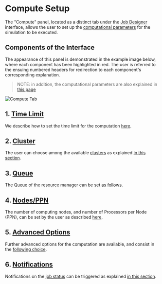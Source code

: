 # Compute Setup

The "Compute" panel, located as a distinct tab under the [Job Designer](../../jobs-designer/overview.md) interface, allows the user to set up the [computational parameters](parameters.md) for the simulation to be executed. 

## Components of the Interface

The appearance of this panel is demonstrated in the example image below, where each component has been highlighted in red. The user is referred to the ensuing numbered headers for redirection to each component's corresponding explanation.

> NOTE: in addition, the computational parameters are also explained in [this page](data.md)

![Compute Tab](/images/compute-tab-designer.png "Compute Tab")

## 1. [Time Limit](parameters.md#time-limit)

We describe how to set the time limit for the computation [here](parameters.md#time-limit).

## 2. [Cluster](parameters.md#cluster-choice)

The user can choose among the available [clusters](../clusters/overview.md) as explained [in this section](parameters.md#cluster-choice).

## 3. [Queue](parameters.md#queue)

The [Queue](../resource/queues.md) of the resource manager can be set [as follows](parameters.md#queue).

## 4. [Nodes/PPN](parameters.md#nodes-/-ppn)

The number of computing nodes, and number of Processors per Node (PPN), can be set by the user as described [here](parameters.md#nodes-/-ppn).

## 5. [Advanced Options](parameters.md#advanced-options)

Further advanced options for the computation are available, and consist in the [following choice](parameters.md#advanced-options).

## 6. [Notifications](parameters.md#notifications)

Notifications on the [job status](../../jobs/status.md) can be triggered as explained [in this section](parameters.md#notifications).
